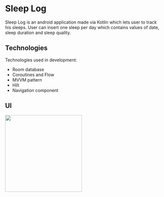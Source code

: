 # Sleep Log
Sleep Log is an android application made via Kotlin which lets user to track his sleeps. User can insert one sleep per day which contains values of date, sleep duration and sleep quality.

## Technologies
Technologies used in development: 
 - Room database
 - Coroutines and Flow
 - MVVM pattern
 - Hilt
 - Navigation component
 
 
 

## UI
<img src="" width="250">
